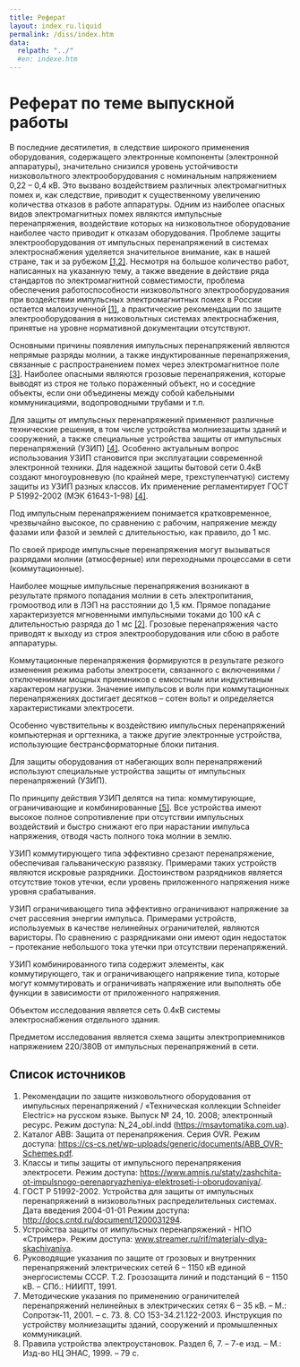 ```yaml
---
title: Реферат
layout: index_ru.liquid
permalink: /diss/index.htm
data:
  relpath: "../"
  #en: indexe.htm
---
```

# Реферат по теме выпускной работы

В последние десятилетия, в следствие широкого применения оборудования, содержащего электронные компоненты (электронной аппаратуры), значительно снизился уровень устойчивости низковольтного электрооборудования с номинальным напряжением 0,22 – 0,4 кВ. Это вызвано воздействием различных электромагнитных помех и, как следствие, приводит к существенному увеличению количества отказов в работе аппаратуры. Одним из наиболее опасных видов электромагнитных помех являются импульсные перенапряжения, воздействие которых на низковольтное оборудование наиболее часто приводит к отказам оборудования. Проблеме защиты электрооборудования от импульсных перенапряжений в системах электроснабжения уделяется значительное внимание, как в нашей стране, так и за рубежом <a href="#ref1">[1,2]</a>. Несмотря на большое количество работ, написанных на указанную тему, а также введение в действие ряда стандартов по электромагнитной совместимости, проблема обеспечения работоспособности низковольтного электрооборудования при воздействии импульсных электромагнитных помех в России остается малоизученной <a href="#ref1">[1]</a>, а практические рекомендации по защите электрооборудования в низковольтных системах электроснабжения, принятые на уровне нормативной документации отсутствуют.

Основными причины появления импульсных перенапряжений являются непрямые разряды молнии, а также индуктированные перенапряжения, связанные с распространением помех через электромагнитное поле <a href="#ref3">[3]</a>. Наиболее опасными являются грозовые перенапряжения, которые выводят из строя не только пораженный объект, но и соседние объекты, если они объединены между собой кабельными коммуникациями, водопроводными трубами и т.п.

Для защиты от импульсных перенапряжений применяют различные технические решения, в том числе устройства молниезащиты зданий и сооружений, а также специальные устройства защиты от импульсных перенапряжений (УЗИП) <a href="#ref4">[4]</a>. Особенно актуальным вопрос использования УЗИП становится при эксплуатации современной электронной техники. Для надежной защиты бытовой сети 0.4кВ создают многоуровневую (по крайней мере, трехступенчатую) систему защиты из УЗИП разных классов. Их применение регламентирует ГОСТ Р 51992-2002 (МЭК 61643-1-98) <a href="#ref4">[4]</a>.

Под импульсным перенапряжением понимается кратковременное, чрезвычайно высокое, по сравнению с рабочим, напряжение между фазами или фазой и землей с длительностью, как правило, до 1 мс.

По своей природе импульсные перенапряжения могут вызываться разрядами молнии (атмосферные) или переходными процессами в сети (коммутационные).

Наиболее мощные импульсные перенапряжения возникают в результате прямого попадания молнии в сеть электропитания, громоотвод или в ЛЭП на расстоянии до 1,5 км. Прямое попадание характеризуется мгновенными импульсными токами до 100 кА с длительностью разряда до 1 мc <a href="#ref2">[2]</a>. Грозовые перенапряжения часто приводят к выходу из строя электрооборудования или сбою в работе аппаратуры.

Коммутационные перенапряжения формируются в результате резкого изменения режима работы электросети, связанного c включениями /отключениями мощных приемников с емкостным или индуктивным характером нагрузки. Значение импульсов и волн при коммутационных перенапряжениях достигает десятков – сотен вольт и определяется характеристиками электросети.

Особенно чувствительны к воздействию импульсных перенапряжений компьютерная и оргтехника, а также другие электронные устройства, использующие бестрансформаторные блоки питания.

Для защиты оборудования от набегающих волн перенапряжений используют специальные устройства защиты от импульсных перенапряжений (УЗИП).

По принципу действия УЗИП делятся на типа: коммутирующие, ограничивающие и комбинированные <a href="#ref5">[5]</a>. Все устройства имеют высокое полное сопротивление при отсутствии импульсных воздействий и быстро снижают его при нарастании импульса напряжения, отводя часть полного тока молнии в землю.

УЗИП коммутирующего типа эффективно срезают перенапряжение, обеспечивая гальваническую развязку. Примерами таких устройств являются искровые разрядники. Достоинством разрядников является отсутствие токов утечки, если уровень приложенного напряжения ниже уровня срабатывания.

УЗИП ограничивающего типа эффективно ограничивают напряжение за счет рассеяния энергии импульса. Примерами устройств, используемых в качестве нелинейных ограничителей, являются варисторы. По сравнению с разрядниками они имеют один недостаток – протекание небольшого тока утечки при отсутствии перенапряжений.

УЗИП комбинированного типа содержит элементы, как коммутирующего, так и ограничивающего напряжение типа, которые могут коммутировать и ограничивать напряжение или выполнять обе функции в зависимости от приложенного напряжения.

Объектом исследования является сеть 0.4кВ системы электроснабжения отдельного здания.

Предметом исследования является схема защиты электроприемников напряжением 220/380В от импульсных перенапряжений в сети.

<a name=ref></a>
<h2>Список источников</h2>
<ol>
  <li><a name="ref1"></a>Рекомендации по защите низковольтного оборудования от импульсных перенапряжений / «Техническая коллекции Schneider Electric» на русском языке. Выпуск № 24, 10. 2008; электронный ресурс. Режим доступа: N_24_obl.indd (<a href="https://msavtomatika.com.ua">https://msavtomatika.com.ua</a>).
  <li><a name="ref2"></a>Каталог ABB: Защита от перенапряжения. Серия  OVR. Режим доступа: <a href="https://cs-cs.net/wp-uploads/generic/documents/ABB_OVR-Schemes.pdf">https://cs-cs.net/wp-uploads/generic/documents/ABB_OVR-Schemes.pdf</a>.
  <li><a name="ref3"></a>Классы и типы защиты от импульсного перенапряжения электросети. Режим доступа:
<a href="https://www.amnis.ru/staty/zashchita-ot-impulsnogo-perenapryazheniya-elektroseti-i-oborudovaniya/">https://www.amnis.ru/staty/zashchita-ot-impulsnogo-perenapryazheniya-elektroseti-i-oborudovaniya/</a>.
  <li><a name="ref4"></a>ГОСТ Р 51992-2002. Устройства для защиты от импульсных перенапряжений в низковольтных распределительных системах. Дата введения 2004-01-01
Режим доступа: <a href="http://docs.cntd.ru/document/1200031294">http://docs.cntd.ru/document/1200031294</a>.
  <li><a name="ref5"></a>Устройства защиты от импульсных перенапряжений - НПО «Стример». Режим доступа:
<a href="www.streamer.ru/rif/materialy-dlya-skachivaniya">www.streamer.ru/rif/materialy-dlya-skachivaniya</a>.
  <li><a name="ref6"></a>Руководящие указания по защите от грозовых и внутренних перенапряжений электрических сетей 6 – 1150 кВ единой энергосистемы СССР. Т.2. Грозозащита линий и подстанций 6 – 1150 кВ. – СПб.: НИИПТ, 1991.
  <li><a name="ref7"></a>Методические указания по применению ограничителей перенапряжений нелинейных в электрических сетях 6 – 35 кВ. – М.: Сопротэк-11, 2001. – с. 73. 8. СО 153-34.21.122-2003. Инструкция по устройству молниезащиты зданий, сооружений и промышленных коммуникаций.
  <li><a name="ref8"></a>Правила устройства электроустановок. Раздел 6, 7. – 7-е изд. – М.: Изд-во НЦ ЭНАС, 1999. – 79 с.
</ol>
